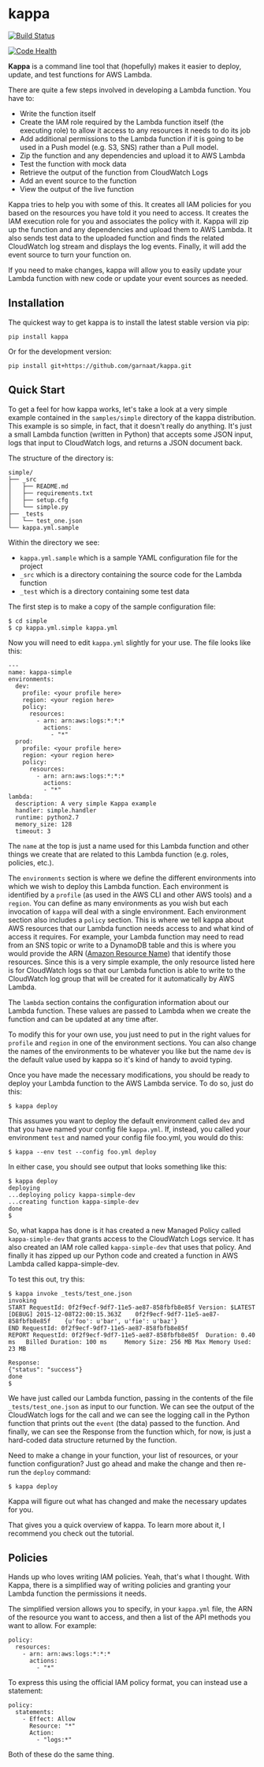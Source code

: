 kappa
=====

[![Build Status](https://travis-ci.org/garnaat/kappa.svg?branch=develop)](https://travis-ci.org/garnaat/kappa)

[![Code Health](https://landscape.io/github/garnaat/kappa/develop/landscape.svg)](https://landscape.io/github/garnaat/kappa/develop)

**Kappa** is a command line tool that (hopefully) makes it easier to
deploy, update, and test functions for AWS Lambda.

There are quite a few steps involved in developing a Lambda function.
You have to:

* Write the function itself
* Create the IAM role required by the Lambda function itself (the executing
role) to allow it access to any resources it needs to do its job
* Add additional permissions to the Lambda function if it is going to be used
in a Push model (e.g. S3, SNS) rather than a Pull model.
* Zip the function and any dependencies and upload it to AWS Lambda
* Test the function with mock data
* Retrieve the output of the function from CloudWatch Logs
* Add an event source to the function
* View the output of the live function

Kappa tries to help you with some of this.  It creates all IAM policies for you
based on the resources you have told it you need to access.  It creates the IAM
execution role for you and associates the policy with it.  Kappa will zip up
the function and any dependencies and upload them to AWS Lambda.  It also sends
test data to the uploaded function and finds the related CloudWatch log stream
and displays the log events.  Finally, it will add the event source to turn
your function on.

If you need to make changes, kappa will allow you to easily update your Lambda
function with new code or update your event sources as needed.

Installation
------------

The quickest way to get kappa is to install the latest stable version via pip:

    pip install kappa

Or for the development version:

    pip install git+https://github.com/garnaat/kappa.git


Quick Start
-----------

To get a feel for how kappa works, let's take a look at a very simple example
contained in the ``samples/simple`` directory of the kappa distribution.  This
example is so simple, in fact, that it doesn't really do anything.  It's just a
small Lambda function (written in Python) that accepts some JSON input, logs
that input to CloudWatch logs, and returns a JSON document back.

The structure of the directory is:

```
simple/
├── _src
│   ├── README.md
│   ├── requirements.txt
│   ├── setup.cfg
│   └── simple.py
├── _tests
│   └── test_one.json
└── kappa.yml.sample
```

Within the directory we see:

* `kappa.yml.sample` which is a sample YAML configuration file for the project
* `_src` which is a directory containing the source code for the Lambda function
* `_test` which is a directory containing some test data

The first step is to make a copy of the sample configuration file:

    $ cd simple
    $ cp kappa.yml.simple kappa.yml

Now you will need to edit ``kappa.yml`` slightly for your use.  The file looks
like this:

```
---
name: kappa-simple
environments:
  dev:
    profile: <your profile here>
    region: <your region here>
    policy:
      resources:
        - arn: arn:aws:logs:*:*:*
          actions:
            - "*"
  prod:
    profile: <your profile here>
    region: <your region here>
    policy:
      resources:
        - arn: arn:aws:logs:*:*:*
          actions:
          - "*"
lambda:    
  description: A very simple Kappa example
  handler: simple.handler
  runtime: python2.7
  memory_size: 128
  timeout: 3
```

The ``name`` at the top is just a name used for this Lambda function and other
things we create that are related to this Lambda function (e.g. roles,
policies, etc.).

The ``environments`` section is where we define the different environments into
which we wish to deploy this Lambda function.  Each environment is identified
by a ``profile`` (as used in the AWS CLI and other AWS tools) and a
``region``.  You can define as many environments as you wish but each
invocation of ``kappa`` will deal with a single environment.  Each environment
section also includes a ``policy`` section.  This is where we tell kappa about
AWS resources that our Lambda function needs access to and what kind of access
it requires.  For example, your Lambda function may need to read from an SNS
topic or write to a DynamoDB table and this is where you would provide the ARN
([Amazon Resource Name](http://docs.aws.amazon.com/general/latest/gr/aws-arns-and-namespaces.html))
that identify those resources.  Since this is a very simple example, the only
resource listed here is for CloudWatch logs so that our Lambda function is able
to write to the CloudWatch log group that will be created for it automatically
by AWS Lambda.

The ``lambda`` section contains the configuration information about our Lambda
function.  These values are passed to Lambda when we create the function and
can be updated at any time after.

To modify this for your own use, you just need to put in the right values for
``profile`` and ``region`` in one of the environment sections.  You can also
change the names of the environments to be whatever you like but the name
``dev`` is the default value used by kappa so it's kind of handy to avoid
typing.

Once you have made the necessary modifications, you should be ready to deploy
your Lambda function to the AWS Lambda service.  To do so, just do this:

```
$ kappa deploy
```

This assumes you want to deploy the default environment called ``dev`` and that
you have named your config file ``kappa.yml``.  If, instead, you called your
environment ``test`` and named your config file foo.yml, you would do this:

```
$ kappa --env test --config foo.yml deploy
```

In either case, you should see output that looks something like this:

```
$ kappa deploy
deploying
...deploying policy kappa-simple-dev
...creating function kappa-simple-dev
done
$
```

So, what kappa has done is it has created a new Managed Policy called
``kappa-simple-dev`` that grants access to the CloudWatch Logs service.  It has
also created an IAM role called ``kappa-simple-dev`` that uses that policy.
And finally it has zipped up our Python code and created a function in AWS
Lambda called kappa-simple-dev.

To test this out, try this:

```
$ kappa invoke _tests/test_one.json
invoking
START RequestId: 0f2f9ecf-9df7-11e5-ae87-858fbfb8e85f Version: $LATEST
[DEBUG]	2015-12-08T22:00:15.363Z	0f2f9ecf-9df7-11e5-ae87-858fbfb8e85f	{u'foo': u'bar', u'fie': u'baz'}
END RequestId: 0f2f9ecf-9df7-11e5-ae87-858fbfb8e85f
REPORT RequestId: 0f2f9ecf-9df7-11e5-ae87-858fbfb8e85f	Duration: 0.40 ms	Billed Duration: 100 ms 	Memory Size: 256 MB	Max Memory Used: 23 MB

Response:
{"status": "success"}
done
$
```

We have just called our Lambda function, passing in the contents of the file
``_tests/test_one.json`` as input to our function.  We can see the output of
the CloudWatch logs for the call and we can see the logging call in the Python
function that prints out the ``event`` (the data) passed to the function.  And
finally, we can see the Response from the function which, for now, is just a
hard-coded data structure returned by the function.

Need to make a change in your function, your list of resources, or your
function configuration?  Just go ahead and make the change and then re-run the
``deploy`` command:

    $ kappa deploy

Kappa will figure out what has changed and make the necessary updates for you.

That gives you a quick overview of kappa.  To learn more about it, I recommend
you check out the tutorial.

Policies
--------

Hands up who loves writing IAM policies. Yeah, that's what I thought. With
Kappa, there is a simplified way of writing policies and granting your Lambda
function the permissions it needs.

The simplified version allows you to specify, in your `kappa.yml` file, the
ARN of the resource you want to access, and then a list of the API methods you
want to allow. For example:

```
policy:
  resources:
    - arn: arn:aws:logs:*:*:*
      actions:
        - "*"
```

To express this using the official IAM policy format, you can instead use a
statement:

```
policy:
  statements:
    - Effect: Allow
      Resource: "*"
      Action:
        - "logs:*"
```

Both of these do the same thing.
